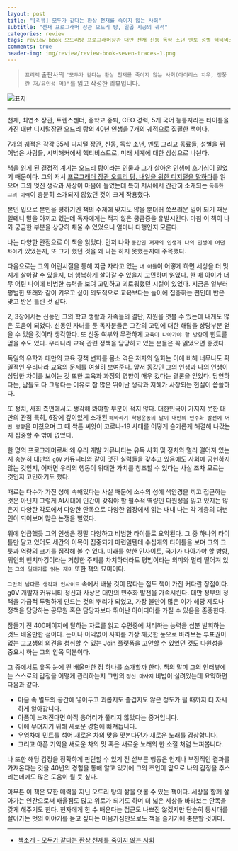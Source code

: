 ```yaml
---  
layout: post  
title: "[리뷰] 모두가 같다는 환상 천재를 죽이지 않는 사회"  
subtitle: "천재 프로그래머 장관 오드리 탕, 일곱 시공의 궤적"  
categories: review 
tags: review book 오드리탕 프로그래머장관 대만 천재 신동 독학 소년 멘토 성별 핵티비스트 미래      
comments: true  
header-img: img/review/review-book-seven-traces-1.png
---  
```

  
> `프리렉` 출판사의 `"모두가 같다는 환상 천재를 죽이지 않는 사회(아이리스 치우, 정쭝란 저/윤인성 역)"`를 읽고 작성한 리뷰입니다.  

![표지](https://theorydb.github.io/assets/img/review/review-book-seven-traces-1.png)  

---

천재, 최연소 장관, 트렌스젠더, 중학교 중퇴, CEO 경력, 5개 국어 능통자라는 타이틀을 가진 대만 디지털장관 오드리 탕의 40년 인생을 7개의 궤적으로 집필한 책이다.

7개의 궤적은 각각 35세 디지털 장관, 신동, 독학 소년, 멘토 그리고 동료들, 성별을 뛰어넘은 사람들, 시빅해커에서 핵티비스트로, 미래 세계에 대한 상상으로 나뉜다.

책을 읽게 된 결정적 계기는 오드리 탕이라는 인물과 그가 살아온 인생에 호기심이 일었기 때문이다. 그의 저서 [프로그래머 장관 오드리 탕, 내일을 위한 디지털을 말하다](https://theorydb.github.io/review/2021/08/22/review-book-future-of-digital/)를 읽으며 그의 멋진 생각과 사상이 마음에 들었는데 특히 저서에서 간간히 소개되는 `독특한 그의 이력`이 충분히 소개되지 않았던 것이 크게 작용했다. 

본인 입으로 본인을 평하기엔 책의 주제에 맞지도 않을 뿐더러 쑥쓰러운 일이 되기 때문일테니 말을 아끼고 있는데 독자에게는 적지 않은 궁금증을 유발시킨다. 마침 이 책이 나와 궁금한 부분을 상당히 채울 수 있었으니 얼마나 다행인지 모른다.

나는 다양한 관점으로 이 책을 읽었다. 먼저 나와 `동갑인 저자의 인생과 나의 인생에 어떤 차이`가 있었는지, 또 그가 했던 것을 왜 나는 하지 못했는지에 주목했다. 

다음으로는 그의 어린시절을 통해 지금 자라고 있는 `내 아들`이 어떻게 하면 세상을 더 멋지게 살아갈 수 있을지, 더 행복하게 살아갈 수 있을지 고민하며 읽었다. 한 때 아이가 너무 어린 나이에 비범한 능력을 보여 고민하고 괴로워했던 시절이 있었다. 지금은 일부러 평범한 또래와 같이 키우고 싶어 의도적으로 교육보다는 놀이에 집중하는 편인데 반은 맞고 반은 틀린 것 같다. 

2, 3장에서는 신동인 그의 학교 생활과 가족들의 결단, 지원을 엿볼 수 있는데 내게도 많은 도움이 되었다. 신동인 자녀를 둔 독자분들은 그간의 고민에 대한 해답을 상당부분 얻을 수 있을 것이라 생각한다. 또 신동 여부와 무관하게 `교육이 나아가야 할 방향`에 힌트를 얻을 수도 있다. 우리나라 교육 관련 정책을 담당하고 있는 분들은 꼭 읽었으면 좋겠다. 

독일의 유학과 대만의 교육 정책 변화를 몸소 겪은 저자의 일화는 이에 비해 너무나도 획일적인 우리나라 교육의 문제를 여실히 보여준다. 앞서 동갑인 그의 인생과 나의 인생이 상당한 차이를 보이는 것 또한 교육과 과정의 영향이 매우 컸다는 결론을 얻었다. 당연하다는, 남들도 다 그렇다는 이유로 참 많은 뛰어난 생각과 지혜가 사장되는 현실이 씁쓸하다.

또 정치, 사회 측면에서도 생각해 봐야할 부분이 적지 않다. 대한민국이 가지지 못한 대만의 관점 특히, 6장에 깊이있게 소개된 `해바라기 학생운동의 날이 대만의 민주화 발전에 어떤 영향`을 미쳤으며 그 때 싹튼 씨앗이 코로나-19 사태를 어떻게 슬기롭게 해결해 나갔는지 집중할 수 밖에 없었다. 

한 명의 프로그래머로써 왜 우리 개발 커뮤니티는 유독 사회 및 정치와 멀리 떨어져 있는지 충분히 대만의 `g0V` 커뮤니티와 같이 멋진 실력들을 갖추고 있음에도 사회에 공헌하지 않는 것인지, 어쩌면 우리의 행동이 위대한 가치를 창조할 수 있다는 사실 조차 모르는 것인지 고민하기도 했다.

때로는 다수가 가진 성에 속해있다는 사실 때문에 소수의 성에 색안경을 끼고 접근하는 것은 아닌지 그렇게 AI시대에 인간이 갖춰야 할 필수적 역량인 다원성을 잃고 있지는 않은지 다양한 각도에서 다양한 안목으로 다양한 입장에서 읽는 내내 나는 각 계층의 대변인이 되어보며 많은 논쟁을 벌였다.

위에 언급했듯 그의 인생은 정말 다양하고 비범한 타이틀로 요약된다. 그 중 하나의 타이틀만 달고 있어도 세간의 이목이 집중되기 마련일텐데 수십개의 타이틀을 보며 그의 그릇과 역량의 크기를 짐작해 볼 수 있다. 미래를 향한 인사이트, 국가가 나아가야 할 방향, 위인의 벤치마킹이라는 거창한 주제를 차치하더라도 평범이라는 의미와 멀리 떨어져 있는 `그의 일대기를 읽는 재미` 또한 책의 묘미이다.

`그만의 남다른 생각과 인사이트` 속에서 배울 것이 많다는 점도 책이 가진 커다란 장점이다. g0V 개발자 커뮤니티 정신과 사상은 대만의 민주화 발전을 가속시킨다. 대만 정부의 정책을 가급적 투명하게 만드는 것의 뿌리가 되었고, 가장 불만이 많은 이가 해당 제도나 정책을 담당하는 공무원 혹은 담당자보다 뛰어난 아이디어를 가질 수 있음을 존중한다.

잠들기 전 400페이지에 달하는 자료를 읽고 수면중에 처리하는 능력을 십분 발휘하는 것도 배울만한 점이다. 돈이나 이익없이 사회를 가장 깨끗한 눈으로 바라보는 투표권이 없는 고교생의 의견을 청취할 수 있는 Join 플랫폼을 고안할 수 있었던 것도 다원성을 중요시 하는 그의 안목 덕분이다.

그 중에서도 유독 눈에 띈 배울만한 점 하나를 소개할까 한다. 책의 말미 그의 인터뷰에는 스스로의 감정을 어떻게 관리하는지 그만의 `정신 마사지` 비법이 실려있는데 요약하면 다음과 같다.
* 마음 속 별도의 공간에 넣어두고 괴롭지도 즐겁지도 않은 정도가 될 때까지 더 자세하게 알아갑니다.
* 아픔이 느껴진다면 아직 응어리가 풀리지 않았다는 증거입니다.
* 이에 무뎌지기 위해 새로운 경험에 빠져듭니다.
* 우엉차에 민트를 섞어 새로운 차의 맛을 맛본다던가 새로운 노래를 감상합니다.
* 그리고 아픈 기억을 새로운 차의 맛 혹은 새로운 노래의 한 소절 처럼 느껴봅니다.

나 또한 해당 감정을 정확하게 판단할 수 있기 전 섣부른 행동은 언제나 부정적인 결과를 가져온다는 것을 40년의 경험을 통해 알고 있기에 그의 조언이 앞으로 나의 감정을 추스리는데에도 많은 도움이 될 듯 싶다.

아무튼 이 책은 묘한 매력을 지닌 오드리 탕의 삶을 엿볼 수 있는 책이다. 세상을 함께 살아가는 인간으로써 배울점도 많고 위로가 되기도 하며 더 넓은 세상을 바라보는 안목을 갖게 해주기도 한다. 현자에게 한 수 배운다는 접근도 나쁘진 않겠지만 단순히 동시대를 살아가는 벗의 이야기를 듣고 싶다는 마음가짐만으로도 책을 즐기기에 충분할 것이다.

---

* [책소개 - 모두가 같다는 환상 천재를 죽이지 않는 사회](http://www.yes24.com/Product/Goods/103303594)


